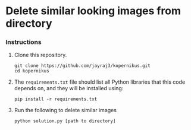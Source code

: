 # Delete similar looking images from directory 


### Instructions

1. Clone this repository.

    ```shell
    git clone https://github.com/jayraj3/kopernikus.git
    cd kopernikus
    ```
 
2. The `requirements.txt` file should list all Python libraries that this code depends on, and they will be installed using:

    ```shell
    pip install -r requirements.txt
    ```
3. Run the following to delete similar images
    ```shell
    python solution.py [path to directory]
   ```
